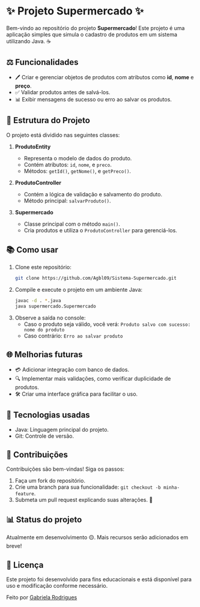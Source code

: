 # ✨ Projeto Supermercado ✨

Bem-vindo ao repositório do projeto **Supermercado**! Este projeto é uma aplicação simples que simula o cadastro de produtos em um sistema utilizando Java. ☕

## ⚖️ Funcionalidades

- 🖊️ Criar e gerenciar objetos de produtos com atributos como **id**, **nome** e **preço**.
- ✅ Validar produtos antes de salvá-los.
- 📊 Exibir mensagens de sucesso ou erro ao salvar os produtos.

## 🔧 Estrutura do Projeto

O projeto está dividido nas seguintes classes:

1. **ProdutoEntity**
   - Representa o modelo de dados do produto.
   - Contém atributos: `id`, `nome`, e `preco`.
   - Métodos: `getId()`, `getNome()`, e `getPreco()`.

2. **ProdutoController**
   - Contém a lógica de validação e salvamento do produto.
   - Método principal: `salvarProduto()`.

3. **Supermercado**
   - Classe principal com o método `main()`.
   - Cria produtos e utiliza o `ProdutoController` para gerenciá-los.

## 📚 Como usar

1. Clone este repositório:
   ```bash
   git clone https://github.com/Agbl09/Sistema-Supermercado.git
   ```
2. Compile e execute o projeto em um ambiente Java:
   ```bash 
   javac -d . *.java
   java supermercado.Supermercado
   ```
3. Observe a saída no console:
   - Caso o produto seja válido, você verá: `Produto salvo com sucesso: nome do produto`
   - Caso contrário: `Erro ao salvar produto`

## 🌐 Melhorias futuras

- 💳 Adicionar integração com banco de dados.
- 🔍 Implementar mais validações, como verificar duplicidade de produtos.
- 🛠️ Criar uma interface gráfica para facilitar o uso.

## 🚀 Tecnologias usadas

- Java: Linguagem principal do projeto.
- Git: Controle de versão.

## 📢 Contribuições

Contribuições são bem-vindas! Siga os passos:

1. Faça um fork do repositório.
2. Crie uma branch para sua funcionalidade: `git checkout -b minha-feature`.
3. Submeta um pull request explicando suas alterações. 📝

## 📊 Status do projeto

Atualmente em desenvolvimento 🟡. Mais recursos serão adicionados em breve!

## 📝 Licença
   Este projeto foi desenvolvido para fins educacionais e está disponível para uso e modificação conforme necessário.

   Feito por [Gabriela Rodrigues](https://github.com/Agbl09)